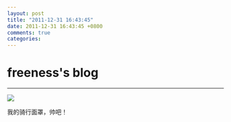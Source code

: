 ```yaml
---
layout: post
title: "2011-12-31 16:43:45"
date: 2011-12-31 16:43:45 +0800
comments: true
categories: 
---
```


# freeness's blog

----------

![](http://okqmqrbgo.bkt.clouddn.com/201112311643451.jpg)

>
我的骑行面罩，帅吧！